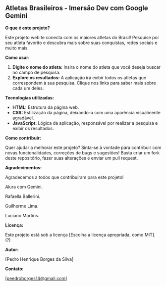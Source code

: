 ##  Atletas Brasileiros - Imersão Dev com Google Gemini
**O que é este projeto?**

Este projeto web te conecta com os maiores atletas do Brasil! Pesquise por seu atleta favorito e descubra mais sobre suas conquistas, redes sociais e muito mais. 

**Como usar:**

1. **Digite o nome do atleta:** Insira o nome do atleta que você deseja buscar no campo de pesquisa.
2. **Explore os resultados:** A aplicação irá exibir todos os atletas que correspondem à sua pesquisa. Clique nos links para saber mais sobre cada um deles.

**Tecnologias utilizadas:**

* **HTML:** Estrutura da página web.
* **CSS:** Estilização da página, deixando-a com uma aparência visualmente agradável.
* **JavaScript:** Lógica da aplicação, responsável por realizar a pesquisa e exibir os resultados.

**Como contribuir:**

Quer ajudar a melhorar este projeto? Sinta-se à vontade para contribuir com novas funcionalidades, correções de bugs e sugestões! Basta criar um fork deste repositório, fazer suas alterações e enviar um pull request.

**Agradecimentos:**

Agradecemos a todos que contribuíram para este projeto!

Alura com Gemini. 

Rafaella Ballerini. 

Guilherme Lima.

Luciano Martins.


**Licença:**

Este projeto está sob a licença [Escolha a licença apropriada, como MIT]. (?)

**Autor:**

[Pedro Henrique Borges da Silva]

**Contato:**

[peedroborges14@gmail.com]
